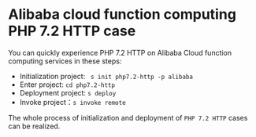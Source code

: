 # Alibaba cloud function computing PHP 7.2 HTTP case

You can quickly experience PHP 7.2 HTTP on Alibaba Cloud function computing services in these steps:

- Initialization project: ` s init php7.2-http -p alibaba`
- Enter project: `cd php7.2-http`
- Deployment project: `s deploy`
- Invoke project：`s invoke remote`

The whole process of initialization and deployment of `PHP 7.2 HTTP` cases can be realized.